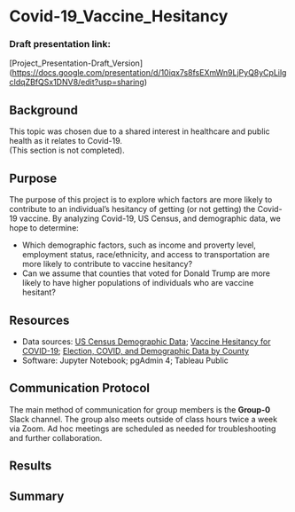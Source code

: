 # Covid-19_Vaccine_Hesitancy

### Draft presentation link: 
[Project_Presentation-Draft_Version] (https://docs.google.com/presentation/d/10iqx7s8fsEXmWn9LjPyQ8yCpLilgcIdqZBfQSx1DNV8/edit?usp=sharing)

## Background
This topic was chosen due to a shared interest in healthcare and public health as it relates to Covid-19.
<br>
(This section is not completed).

## Purpose
The purpose of this project is to explore which factors are more likely to contribute to an individual’s hesitancy of getting (or not getting) the Covid-19 vaccine. By analyzing Covid-19, US Census, and demographic data, we hope to determine:
<br>
- Which demographic factors, such as income and proverty level, employment status, race/ethnicity, and access to transportation are more likely to contribute to vaccine hesitancy?
- Can we assume that counties that voted for Donald Trump are more likely to have higher populations of individuals who are vaccine hesitant?

## Resources
- Data sources: [US Census Demographic Data](https://www.kaggle.com/muonneutrino/us-census-demographic-data?select=acs2017_county_data.csv); [Vaccine Hesitancy for COVID-19](https://data.cdc.gov/Vaccinations/Vaccine-Hesitancy-for-COVID-19-County-and-local-es/q9mh-h2tw); [Election, COVID, and Demographic Data by County](https://www.kaggle.com/etsc9287/2020-general-election-polls)
- Software: Jupyter Notebook; pgAdmin 4; Tableau Public

## Communication Protocol
The main method of communication for group members is the <b>Group-0</b> Slack channel. The group also meets outside of class hours twice a week via Zoom. Ad hoc meetings are scheduled as needed for troubleshooting and further collaboration.

## Results

## Summary
